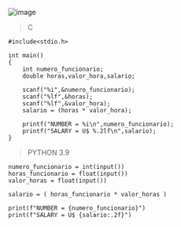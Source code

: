![image](https://github.com/lufffe/Beecrowd/assets/90646635/438ffd01-2d64-426a-87f5-3e2b532789c4)

>C

    #include<stdio.h>

    int main()
    {
        int numero_funcionario;
        double horas,valor_hora,salario;

        scanf("%i",&numero_funcionario);
        scanf("%lf",&horas);
        scanf("%lf",&valor_hora);
        salario = (horas * valor_hora);
        
        printf("NUMBER = %i\n",numero_funcionario);
        printf("SALARY = U$ %.2lf\n",salario);
    }

>PYTHON 3.9

    numero_funcionario = int(input())
    horas_funcionario = float(input())
    valor_horas = float(input())
    
    salario = ( horas_funcionario * valor_horas )

    print(f"NUMBER = {numero_funcionario}")
    print(f"SALARY = U$ {salario:.2f}")
